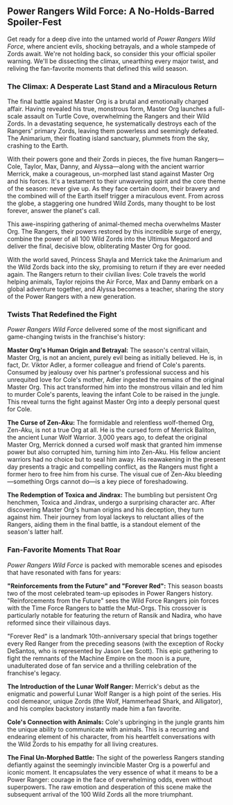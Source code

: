 ## Power Rangers Wild Force: A No-Holds-Barred Spoiler-Fest

Get ready for a deep dive into the untamed world of *Power Rangers Wild Force*, where ancient evils, shocking betrayals, and a whole stampede of Zords await. We're not holding back, so consider this your official spoiler warning. We'll be dissecting the climax, unearthing every major twist, and reliving the fan-favorite moments that defined this wild season.

### The Climax: A Desperate Last Stand and a Miraculous Return

The final battle against Master Org is a brutal and emotionally charged affair. Having revealed his true, monstrous form, Master Org launches a full-scale assault on Turtle Cove, overwhelming the Rangers and their Wild Zords. In a devastating sequence, he systematically destroys each of the Rangers' primary Zords, leaving them powerless and seemingly defeated. The Animarium, their floating island sanctuary, plummets from the sky, crashing to the Earth.

With their powers gone and their Zords in pieces, the five human Rangers—Cole, Taylor, Max, Danny, and Alyssa—along with the ancient warrior Merrick, make a courageous, un-morphed last stand against Master Org and his forces. It's a testament to their unwavering spirit and the core theme of the season: never give up. As they face certain doom, their bravery and the combined will of the Earth itself trigger a miraculous event. From across the globe, a staggering one hundred Wild Zords, many thought to be lost forever, answer the planet's call.

This awe-inspiring gathering of animal-themed mecha overwhelms Master Org. The Rangers, their powers restored by this incredible surge of energy, combine the power of all 100 Wild Zords into the Ultimus Megazord and deliver the final, decisive blow, obliterating Master Org for good.

With the world saved, Princess Shayla and Merrick take the Animarium and the Wild Zords back into the sky, promising to return if they are ever needed again. The Rangers return to their civilian lives: Cole travels the world helping animals, Taylor rejoins the Air Force, Max and Danny embark on a global adventure together, and Alyssa becomes a teacher, sharing the story of the Power Rangers with a new generation.

### Twists That Redefined the Fight

*Power Rangers Wild Force* delivered some of the most significant and game-changing twists in the franchise's history:

**Master Org's Human Origin and Betrayal:** The season's central villain, Master Org, is not an ancient, purely evil being as initially believed. He is, in fact, Dr. Viktor Adler, a former colleague and friend of Cole's parents. Consumed by jealousy over his partner's professional success and his unrequited love for Cole's mother, Adler ingested the remains of the original Master Org. This act transformed him into the monstrous villain and led him to murder Cole's parents, leaving the infant Cole to be raised in the jungle. This reveal turns the fight against Master Org into a deeply personal quest for Cole.

**The Curse of Zen-Aku:** The formidable and relentless wolf-themed Org, Zen-Aku, is not a true Org at all. He is the cursed form of Merrick Baliton, the ancient Lunar Wolf Warrior. 3,000 years ago, to defeat the original Master Org, Merrick donned a cursed wolf mask that granted him immense power but also corrupted him, turning him into Zen-Aku. His fellow ancient warriors had no choice but to seal him away. His reawakening in the present day presents a tragic and compelling conflict, as the Rangers must fight a former hero to free him from his curse. The visual cue of Zen-Aku bleeding—something Orgs cannot do—is a key piece of foreshadowing.

**The Redemption of Toxica and Jindrax:** The bumbling but persistent Org henchmen, Toxica and Jindrax, undergo a surprising character arc. After discovering Master Org's human origins and his deception, they turn against him. Their journey from loyal lackeys to reluctant allies of the Rangers, aiding them in the final battle, is a standout element of the season's latter half.

### Fan-Favorite Moments That Roar

*Power Rangers Wild Force* is packed with memorable scenes and episodes that have resonated with fans for years:

**"Reinforcements from the Future" and "Forever Red":** This season boasts two of the most celebrated team-up episodes in Power Rangers history. "Reinforcements from the Future" sees the Wild Force Rangers join forces with the Time Force Rangers to battle the Mut-Orgs. This crossover is particularly notable for featuring the return of Ransik and Nadira, who have reformed since their villainous days.

"Forever Red" is a landmark 10th-anniversary special that brings together every Red Ranger from the preceding seasons (with the exception of Rocky DeSantos, who is represented by Jason Lee Scott). This epic gathering to fight the remnants of the Machine Empire on the moon is a pure, unadulterated dose of fan service and a thrilling celebration of the franchise's legacy.

**The Introduction of the Lunar Wolf Ranger:** Merrick's debut as the enigmatic and powerful Lunar Wolf Ranger is a high point of the series. His cool demeanor, unique Zords (the Wolf, Hammerhead Shark, and Alligator), and his complex backstory instantly made him a fan favorite.

**Cole's Connection with Animals:** Cole's upbringing in the jungle grants him the unique ability to communicate with animals. This is a recurring and endearing element of his character, from his heartfelt conversations with the Wild Zords to his empathy for all living creatures.

**The Final Un-Morphed Battle:** The sight of the powerless Rangers standing defiantly against the seemingly invincible Master Org is a powerful and iconic moment. It encapsulates the very essence of what it means to be a Power Ranger: courage in the face of overwhelming odds, even without superpowers. The raw emotion and desperation of this scene make the subsequent arrival of the 100 Wild Zords all the more triumphant.